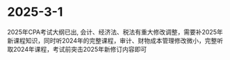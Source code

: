 # 2025-3-1
2025年CPA考试大纲已出, 会计、经济法、税法有重大修改调整，需要补2025年新课程知识，同时听2024年的完整课程，审计、财物成本管理修改微小，完整听取2024年课程，考试前突击2025年新修订内容即可